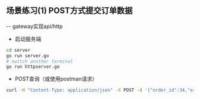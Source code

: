 ## 场景练习(1) POST方式提交订单数据
-- gateway实现api/http


* 启动服务端
```bash
cd server
go run server.go
# switch another terminal
go run httpserver.go
```
* POST查询（或使用postman请求）
```bash
curl -H "Content-Type: application/json" -X POST -d '{"order_id":34,"order_no":"bj00123456","user_id":8901,"order_money":34.12}' "http://localhost:8080/v1/orders"
```